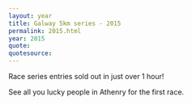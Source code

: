 ```yaml
---
layout: year
title: Galway 5km series - 2015
permalink: 2015.html
year: 2015
quote:
quotesource: 
---
```

Race series entries sold out in just over 1 hour!

See all you lucky people in Athenry for the first race.
